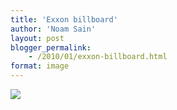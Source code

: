 ```yaml
---
title: 'Exxon billboard'
author: 'Noam Sain'
layout: post
blogger_permalink:
    - /2010/01/exxon-billboard.html
format: image
---
```


[![](http://1.bp.blogspot.com/_8aN4krk1nsk/S2314i4LNoI/AAAAAAAAAWk/Rlz_6YvTZbM/s400/image-5.jpg)](http://1.bp.blogspot.com/_8aN4krk1nsk/S2314i4LNoI/AAAAAAAAAWk/Rlz_6YvTZbM/s1600-h/image-5.jpg)